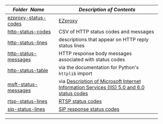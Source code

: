 |&nbsp;&nbsp;&nbsp;&nbsp;_Folder&nbsp;&nbsp;Name_&nbsp;&nbsp;&nbsp;&nbsp;| _Description of Contents_
|:----------------|--------------------------------------------------------------------------------------------------------------------------------------------------------
| [ezproxy-status-codes](ezproxy-status-codes.txt) |  [EZproxy](https://www.oclc.org/support/services/ezproxy/documentation/cfg/logformat.en.html) 
| [http-status-codes](http-status-codes.csv) |  CSV of HTTP status codes and messages 
| [http-status-lines](http-status-lines.txt) |  descriptions that appear on HTTP reply status lines 
| [http-status-messages](http-status-messages.txt) |  HTTP response body messages associated with status codes 
| [http-status-table](http-status-table.txt) |  via the documentation for Python's `httplib` import 
| [msft-status-messages](msft-status-messages.txt) |  via [Description of Microsoft Internet Information Services (IIS) 5.0 and 6.0 status codes](https://support.microsoft.com/help/318380) 
| [rtsp-status-lines](rtsp-status-lines.txt) |  [RTSP status codes](https://www.websitepulse.com/kb/rtsp_status_codes) 
| [sip-status-lines](sip-status-lines.txt) |  [SIP response status codes](https://www.websitepulse.com/kb/sip_response_status_codes) 

* * *

